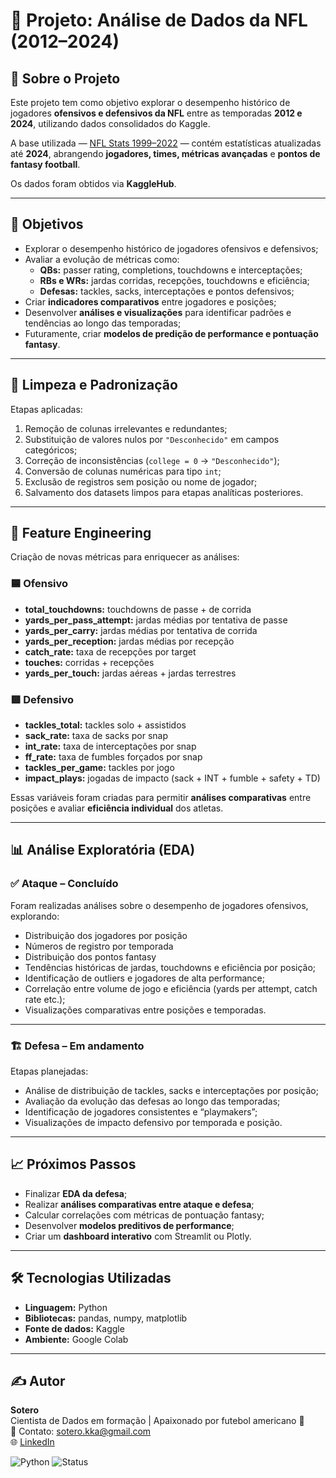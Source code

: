 # 🏈 Projeto: Análise de Dados da NFL (2012–2024)

## 📘 Sobre o Projeto
Este projeto tem como objetivo explorar o desempenho histórico de jogadores **ofensivos e defensivos da NFL** entre as temporadas **2012 e 2024**, utilizando dados consolidados do Kaggle.

A base utilizada — [NFL Stats 1999–2022](https://www.kaggle.com/datasets/philiphyde1/nfl-stats-1999-2022) — contém estatísticas atualizadas até **2024**, abrangendo **jogadores, times, métricas avançadas** e **pontos de fantasy football**.

Os dados foram obtidos via **KaggleHub**.

---

## 🎯 Objetivos

- Explorar o desempenho histórico de jogadores ofensivos e defensivos;  
- Avaliar a evolução de métricas como:
  - **QBs:** passer rating, completions, touchdowns e interceptações;  
  - **RBs e WRs:** jardas corridas, recepções, touchdowns e eficiência;  
  - **Defesas:** tackles, sacks, interceptações e pontos defensivos;  
- Criar **indicadores comparativos** entre jogadores e posições;  
- Desenvolver **análises e visualizações** para identificar padrões e tendências ao longo das temporadas;  
- Futuramente, criar **modelos de predição de performance e pontuação fantasy**.

---

## 🧹 Limpeza e Padronização

Etapas aplicadas:

1. Remoção de colunas irrelevantes e redundantes;  
2. Substituição de valores nulos por `"Desconhecido"` em campos categóricos;  
3. Correção de inconsistências (`college = 0` → `"Desconhecido"`);  
4. Conversão de colunas numéricas para tipo `int`;  
5. Exclusão de registros sem posição ou nome de jogador;  
6. Salvamento dos datasets limpos para etapas analíticas posteriores.

---

## 🧠 Feature Engineering

Criação de novas métricas para enriquecer as análises:

### 🟦 Ofensivo
- **total_touchdowns:** touchdowns de passe + de corrida
- **yards_per_pass_attempt:** jardas médias por tentativa de passe
- **yards_per_carry:** jardas médias por tentativa de corrida
- **yards_per_reception:** jardas médias por recepção
- **catch_rate:** taxa de recepções por target
- **touches:** corridas + recepções
- **yards_per_touch:** jardas aéreas + jardas terrestres    

### 🟥 Defensivo
- **tackles_total:** tackles solo + assistidos  
- **sack_rate:** taxa de sacks por snap  
- **int_rate:** taxa de interceptações por snap  
- **ff_rate:** taxa de fumbles forçados por snap  
- **tackles_per_game:** tackles por jogo  
- **impact_plays:** jogadas de impacto (sack + INT + fumble + safety + TD)  

Essas variáveis foram criadas para permitir **análises comparativas** entre posições e avaliar **eficiência individual** dos atletas.

---

## 📊 Análise Exploratória (EDA)

### ✅ **Ataque – Concluído**
Foram realizadas análises sobre o desempenho de jogadores ofensivos, explorando:
- Distribuição dos jogadores por posição
- Números de registro por temporada
- Distribuição dos pontos fantasy
- Tendências históricas de jardas, touchdowns e eficiência por posição;   
- Identificação de outliers e jogadores de alta performance;  
- Correlação entre volume de jogo e eficiência (yards per attempt, catch rate etc.);  
- Visualizações comparativas entre posições e temporadas.

---

### 🏗️ **Defesa – Em andamento**
Etapas planejadas:
- Análise de distribuição de tackles, sacks e interceptações por posição;  
- Avaliação da evolução das defesas ao longo das temporadas;  
- Identificação de jogadores consistentes e “playmakers”;  
- Visualizações de impacto defensivo por temporada e posição.

---

## 📈 Próximos Passos

- Finalizar **EDA da defesa**;  
- Realizar **análises comparativas entre ataque e defesa**;  
- Calcular correlações com métricas de pontuação fantasy;  
- Desenvolver **modelos preditivos de performance**;  
- Criar um **dashboard interativo** com Streamlit ou Plotly.

---

## 🛠️ Tecnologias Utilizadas

- **Linguagem:** Python  
- **Bibliotecas:** pandas, numpy, matplotlib
- **Fonte de dados:** Kaggle
- **Ambiente:** Google Colab  

---

## ✍️ Autor
**Sotero**  
Cientista de Dados em formação | Apaixonado por futebol americano 🏈  
📧 Contato: sotero.kka@gmail.com  
🌐 [LinkedIn](https://www.linkedin.com/in/carlos-sotero/)

![Python](https://img.shields.io/badge/Python-3.10+-blue.svg)
![Status](https://img.shields.io/badge/Status-Em_Desenvolvimento-yellow)



